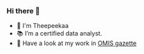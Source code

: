 ### Hi there 👋

- 👧 I'm Theepeekaa
- 📚 I’m a certified data analyst.
- 🌱 Have a look at my work in [OMIS gazette](https://inspiredlab.github.io/omisgazette/) 

